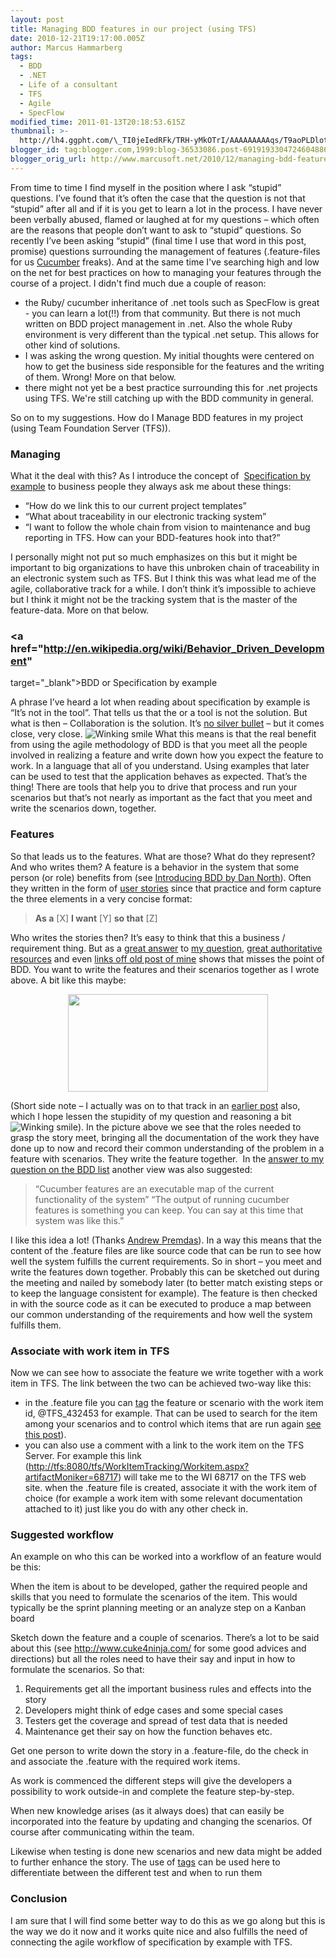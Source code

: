 ```yaml
---
layout: post
title: Managing BDD features in our project (using TFS)
date: 2010-12-21T19:17:00.005Z
author: Marcus Hammarberg
tags:
  - BDD
  - .NET
  - Life of a consultant
  - TFS
  - Agile
  - SpecFlow
modified_time: 2011-01-13T20:18:53.615Z
thumbnail: >-
  http://lh4.ggpht.com/\_TI0jeIedRFk/TRH-yMkOTrI/AAAAAAAAAqs/T9aoPLDlot0/s72-c/wlEmoticon-winkingsmile%5B2%5D.png?imgmax=800
blogger_id: tag:blogger.com,1999:blog-36533086.post-6919193304724604886
blogger_orig_url: http://www.marcusoft.net/2010/12/managing-bdd-features-in-your-project.html
---
```


From time to time I find myself in the position where I ask “stupid”
questions. I’ve found that it’s often the case that the question is not
that “stupid” after all and if it is you get to learn a lot in the
process. I have never been verbally abused, flamed or laughed at for my
questions – which often are the reasons that people don’t want to ask to
“stupid” questions.
So recently I’ve been asking “stupid” (final time I use that word in
this post, promise) questions surrounding the management of features
(.feature-files for us
<a href="https://github.com/aslakhellesoy/cucumber/wiki/"
target="_blank">Cucumber</a> freaks). And at the same time I've
searching high and low on the net for best practices on how to managing
your features through the course of a project.
I didn't find much due a couple of reason:

-   the Ruby/ cucumber inheritance of .net tools such as SpecFlow is
    great - you can learn a lot(!!) from that community. But there is
    not much written on BDD project management in .net. Also the whole
    Ruby environment is very different than the typical .net setup. This
    allows for other kind of solutions.
-   I was asking the wrong question. My initial thoughts were centered
    on how to get the business side responsible for the features and the
    writing of them. Wrong! More on that below.
-   there might not yet be a best practice surrounding this for .net
    projects using TFS. We're still catching up with the BDD community
    in general.

So on to my suggestions. How do I Manage BDD features in my project
(using Team Foundation Server (TFS)).


### Managing

What it the deal with this? As I introduce the concept of 
<a href="http://specificationbyexample.com/"
target="_blank">Specification by example</a> to business people they
always ask me about these things:

-   “How do we link this to our current project templates”
-   “What about traceability in our electronic tracking system”
-   “I want to follow the whole chain from vision to maintenance and bug
    reporting in TFS. How can your BDD-features hook into that?”

I personally might not put so much emphasizes on this but it might be
important to big organizations to have this unbroken chain of
traceability in an electronic system such as TFS.
But I think this was what lead me of the agile, collaborative track for
a while. I don’t think it’s impossible to achieve but I think it might
not be the tracking system that is the master of the feature-data. More
on that below.


### <a href="http://en.wikipedia.org/wiki/Behavior_Driven_Development"
target="_blank">BDD</a> or Specification by example

A phrase I’ve heard a lot when reading about specification by example is
“It’s not in the tool”. That tells us that the or a tool is not the
solution. But what is then – Collaboration is the solution. It’s
<a href="http://en.wikipedia.org/wiki/No_Silver_Bullet"
target="_blank">no silver bullet</a> – but it comes close, very close.
<img
src="http://lh4.ggpht.com/_TI0jeIedRFk/TRH-yMkOTrI/AAAAAAAAAqs/T9aoPLDlot0/wlEmoticon-winkingsmile%5B2%5D.png?imgmax=800"
class="wlEmoticon wlEmoticon-winkingsmile"
style="border-bottom-style: none; border-left-style: none; border-right-style: none; border-top-style: none;"
alt="Winking smile" />
What this means is that the real benefit from using the agile
methodology of BDD is that you meet all the people involved in realizing
a feature and write down how you expect the feature to work. In a
language that all of you understand. Using examples that later can be
used to test that the application behaves as expected.
That’s the thing!
There are tools that help you to drive that process and run your
scenarios but that’s not nearly as important as the fact that you meet
and write the scenarios down, together.


### Features

So that leads us to the features. What are those? What do they
represent? And who writes them?
A feature is a behavior in the system that some person (or role)
benefits from (see <a href="http://blog.dannorth.net/introducing-bdd/"
target="_blank">Introducing BDD by Dan North</a>). Often they written in
the form of
<a href="http://en.wikipedia.org/wiki/User_story" target="_blank">user
stories</a> since that practice and form capture the three elements in a
very concise format:

> **As a** \[X\]
> **I want** \[Y\]
> **so that** \[Z\]

Who writes the stories then? It’s easy to think that this a business /
requirement thing. But as a <a
href="http://groups.google.com/group/behaviordrivendevelopment/msg/e8b983ae5b433b99"
target="_blank">great answer</a> to <a
href="http://groups.google.com/group/behaviordrivendevelopment/browse_thread/thread/c75ec1255a34a5a6/e8b983ae5b433b99?#e8b983ae5b433b99"
target="_blank">my question</a>,
<a href="http://cuke4ninja.com/sec_collaborative_feature_files.html"
target="_blank">great authoritative resources</a> and even <a
href="http://blog.jonasbandi.net/2010/05/bdd-antipattern-business-readable-but.html"
target="_blank">links off old post of mine</a> shows that misses the
point of BDD. You want to write the features and their scenarios
together as I wrote above. A bit like this maybe:

<div class="separator" style="clear: both; text-align: center;">

<a
href="http://1.bp.blogspot.com/_TI0jeIedRFk/TRH_cbh-9NI/AAAAAAAAAqw/3SjZhSN62Do/s1600/specws.jpg"
data-imageanchor="1" style="margin-left: 1em; margin-right: 1em;"><img
src="http://1.bp.blogspot.com/_TI0jeIedRFk/TRH_cbh-9NI/AAAAAAAAAqw/3SjZhSN62Do/s320/specws.jpg"
data-border="0" width="320" height="156" /></a>

</div>
(Short side note – I actually was on to that track in an
<a href="http://www.marcusoft.net/2010/08/story-on.html"
target="_blank">earlier post</a> also, which I hope lessen the stupidity
of my question and reasoning a bit <img
src="http://lh4.ggpht.com/_TI0jeIedRFk/TRH-yMkOTrI/AAAAAAAAAqs/T9aoPLDlot0/wlEmoticon-winkingsmile%5B2%5D.png?imgmax=800"
class="wlEmoticon wlEmoticon-winkingsmile"
style="border-bottom-style: none; border-left-style: none; border-right-style: none; border-top-style: none;"
alt="Winking smile" />).
In the picture above we see that the roles needed to grasp the story
meet, bringing all the documentation of the work they have done up to
now and record their common understanding of the problem in a feature
with scenarios. They write the feature together. 
In the <a
href="http://groups.google.com/group/behaviordrivendevelopment/msg/e8b983ae5b433b99"
target="_blank">answer to my question on the BDD list</a> another view
was also suggested:

> “Cucumber features are an executable map of the current
> functionality of the system”
> “The output of running cucumber features is something you can keep.
> You can
> say at this time that system was like this.”

I like this idea a lot! (Thanks
<a href="http://blog.andrew.premdas.org/" target="_blank">Andrew
Premdas</a>). In a way this means that the content of the .feature files
are like source code that can be run to see how well the system fulfills
the current requirements.
So in short – you meet and write the features down together. Probably
this can be sketched out during the meeting and nailed by somebody later
(to better match existing steps or to keep the language consistent for
example).
The feature is then checked in with the source code as it can be
executed to produce a map between our common understanding of the
requirements and how well the system fulfills them.
 

### Associate with work item in TFS

Now we can see how to associate the feature we write together with a
work item in TFS. The link between the two can be achieved two-way like
this:

-   in the .feature file you can <a
    href="http://www.marcusoft.net/2010/12/using-tags-in-specflow-features.html"
    target="_blank">tag</a> the feature or scenario with the work item
    id, @TFS_432453 for example. That can be used to search for the item
    among your scenarios and to control which items that are run again
    <a
    href="http://www.marcusoft.net/2010/12/using-tags-in-specflow-features.html"
    target="_blank">see this post</a>).
-   you can also use a comment with a link to the work item on the TFS
    Server. For example this link
    (<http://tfs:8080/tfs/WorkItemTracking/Workitem.aspx?artifactMoniker=68717>)
    will take me to the WI 68717 on the TFS web site.
    when the .feature file is created, associate it with the work item
    of choice (for example a work item with some relevant documentation
    attached to it) just like you do with any other check in.

### Suggested workflow

An example on who this can be worked into a workflow of an feature would
be this:

When the item is about to be developed, gather the required people and
skills that you need to formulate the scenarios of the item. This would
typically be the sprint planning meeting or an analyze step on a Kanban
board

Sketch down the feature and a couple of scenarios. There’s a lot to be
said about this (see <http://www.cuke4ninja.com/> for some good advices
and directions) but all the roles need to have their say and input in
how to formulate the scenarios. So that:

1.  Requirements get all the important business rules and effects into
    the story
2.  Developers might think of edge cases and some special cases
3.  Testers get the coverage and spread of test data that is needed
4.  Maintenance get their say on how the function behaves etc.

Get one person to write down the story in a .feature-file, do the check
in and associate the .feature with the required work items.

As work is commenced the different steps will give the developers a
possibility to work outside-in and complete the feature step-by-step.

When new knowledge arises (as it always does) that can easily be
incorporated into the feature by updating and changing the scenarios. Of
course after communicating within the team.

Likewise when testing is done new scenarios and new data might be added
to further enhance the story. The use of <a
href="http://www.marcusoft.net/2010/12/using-tags-in-specflow-features.html"
target="_blank">tags</a> can be used here to differentiate between the
different test and when to run them

### Conclusion

I am sure that I will find some better way to do this as we go along but
this is the way we do it now and it works quite nice and also fulfills
the need of connecting the agile workflow of specification by example
with TFS.
